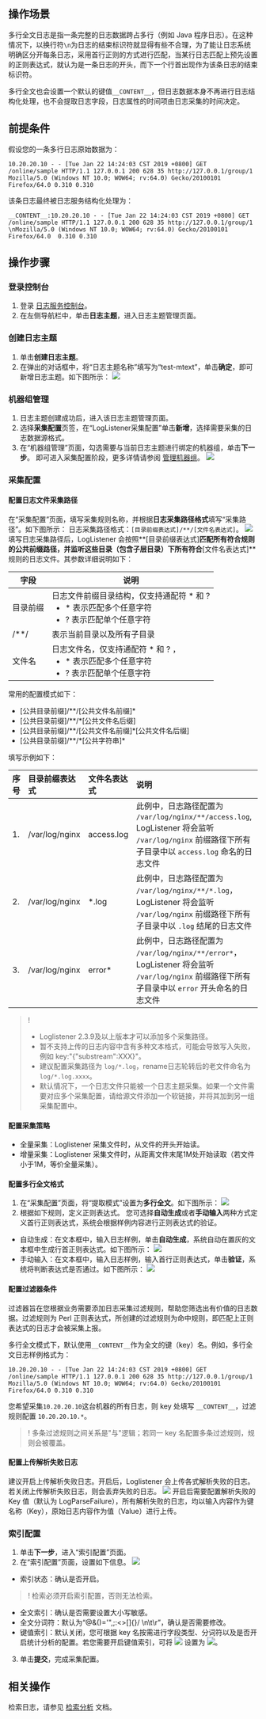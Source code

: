 ## 操作场景

多行全文日志是指一条完整的日志数据跨占多行（例如 Java 程序日志）。在这种情况下，以换行符`\n`为日志的结束标识符就显得有些不合理，为了能让日志系统明确区分开每条日志，采用首行正则的方式进行匹配，当某行日志匹配上预先设置的正则表达式，就认为是一条日志的开头，而下一个行首出现作为该条日志的结束标识符。

多行全文也会设置一个默认的键值`__CONTENT__`，但日志数据本身不再进行日志结构化处理，也不会提取日志字段，日志属性的时间项由日志采集的时间决定。

## 前提条件

假设您的一条多行日志原始数据为：
```plaintext
10.20.20.10 - - [Tue Jan 22 14:24:03 CST 2019 +0800] GET /online/sample HTTP/1.1 127.0.0.1 200 628 35 http://127.0.0.1/group/1 
Mozilla/5.0 (Windows NT 10.0; WOW64; rv:64.0) Gecko/20100101 Firefox/64.0 0.310 0.310
```
该条日志最终被日志服务结构化处理为：
```plaintext
__CONTENT__:10.20.20.10 - - [Tue Jan 22 14:24:03 CST 2019 +0800] GET /online/sample HTTP/1.1 127.0.0.1 200 628 35 http://127.0.0.1/group/1 \nMozilla/5.0 (Windows NT 10.0; WOW64; rv:64.0) Gecko/20100101 Firefox/64.0  0.310 0.310
```

## 操作步骤

### 登录控制台

1. 登录 [日志服务控制台](https://console.cloud.tencent.com/cls)。
2. 在左侧导航栏中，单击**日志主题**，进入日志主题管理页面。

### 创建日志主题

1. 单击**创建日志主题**。
2. 在弹出的对话框中，将“日志主题名称”填写为“test-mtext”，单击**确定**，即可新增日志主题。如下图所示：
![](https://qcloudimg.tencent-cloud.cn/raw/ae7ddfe7d0c9bf547b176242224a7d65.png)

### 机器组管理

1. 日志主题创建成功后，进入该日志主题管理页面。
2. 选择**采集配置**页签，在“LogListener采集配置”单击**新增**，选择需要采集的日志数据源格式。
3. 在“机器组管理”页面，勾选需要与当前日志主题进行绑定的机器组，单击**下一步**。
即可进入采集配置阶段，更多详情请参阅 [管理机器组](https://cloud.tencent.com/document/product/614/17412)。
![](https://main.qcloudimg.com/raw/75dff5fb6dcfa8a66a2927b3b873d6b8.png)

### 采集配置

#### 配置日志文件采集路径

在“采集配置”页面，填写采集规则名称，并根据**日志采集路径格式**填写“采集路径”。如下图所示：
日志采集路径格式：`[目录前缀表达式]/**/[文件名表达式]`。
![](https://qcloudimg.tencent-cloud.cn/raw/e493e0518629d34f424457bd023edd2d.png)
填写日志采集路径后，LogListener 会按照**[目录前缀表达式]**匹配所有符合规则的公共前缀路径，并监听这些目录（包含子层目录）下所有符合**[文件名表达式]**规则的日志文件。其参数详细说明如下：

| 字段     | 说明                                                         |
| -------- | ------------------------------------------------------------ |
| 目录前缀 | 日志文件前缀目录结构，仅支持通配符 \* 和 ? <ul style="margin: 0;"><li>\* 表示匹配多个任意字符</li><li>? 表示匹配单个任意字符</li></ul> |
| /\*\*/     | 表示当前目录以及所有子目录                                   |
| 文件名   | 日志文件名，仅支持通配符 \* 和 ? ，<ul style="margin: 0;"><li>\* 表示匹配多个任意字符</li><li>? 表示匹配单个任意字符</li></ul> |

常用的配置模式如下：
- [公共目录前缀]/\*\*/[公共文件名前缀]\*
- [公共目录前缀]/\*\*/\*[公共文件名后缀]
- [公共目录前缀]/\*\*/[公共文件名前缀]\*[公共文件名后缀]
- [公共目录前缀]/\*\*/\*[公共字符串]\*

填写示例如下：

| 序号 | 目录前缀表达式 | 文件名表达式 | 说明                                                         |
| :--- | :------------- | :----------- | :----------------------------------------------------------- |
| 1.   | /var/log/nginx | access.log   | 此例中，日志路径配置为 `/var/log/nginx/**/access.log`, LogListener 将会监听 `/var/log/nginx` 前缀路径下所有子目录中以 `access.log` 命名的日志文件 |
| 2.   | /var/log/nginx | *.log        | 此例中，日志路径配置为 `/var/log/nginx/**/*.log`，LogListener 将会监听 `/var/log/nginx` 前缀路径下所有子目录中以 `.log` 结尾的日志文件 |
| 3.   | /var/log/nginx | error*       | 此例中，日志路径配置为 `/var/log/nginx/**/error*`，LogListener 将会监听 `/var/log/nginx` 前缀路径下所有子目录中以 `error` 开头命名的日志文件 |

>!
> - Loglistener 2.3.9及以上版本才可以添加多个采集路径。
> - 暂不支持上传的日志内容中含有多种文本格式，可能会导致写入失败，例如 key:"{"substream":XXX}"。
> - 建议配置采集路径为 `log/*.log`，rename日志轮转后的老文件命名为 `log/*.log.xxxx`。
> - 默认情况下，一个日志文件只能被一个日志主题采集。如果一个文件需要对应多个采集配置，请给源文件添加一个软链接，并将其加到另一组采集配置中。
> 

#### 配置采集策略

- 全量采集：Loglistener 采集文件时，从文件的开头开始读。
- 增量采集：Loglistener 采集文件时，从距离文件末尾1M处开始读取（若文件小于1M，等价全量采集）。

#### 配置多行全文格式

1. 在“采集配置”页面，将“提取模式”设置为**多行全文**。如下图所示：
![](https://qcloudimg.tencent-cloud.cn/raw/6eb66a7a3dcb04b9046c952aeebe2e3e.png)
2. 根据如下规则，定义正则表达式。
您可选择**自动生成**或者**手动输入**两种方式定义首行正则表达式，系统会根据样例内容进行正则表达式的验证。
 - 自动生成：在文本框中，输入日志样例，单击**自动生成**，系统自动在置灰的文本框中生成行首正则表达式。如下图所示：
 ![](https://main.qcloudimg.com/raw/8ad9ff7236efca16321a1006cf50c032.png)
 - 手动输入：在文本框中，输入日志样例，输入首行正则表达式，单击**验证**，系统将判断表达式是否通过。如下图所示：
 ![](https://main.qcloudimg.com/raw/b995937ac6ddb5b9f877f1c3cd6bf857.png)


#### 配置过滤器条件

过滤器旨在您根据业务需要添加日志采集过滤规则，帮助您筛选出有价值的日志数据。过滤规则为 Perl 正则表达式，所创建的过滤规则为命中规则，即匹配上正则表达式的日志才会被采集上报。

多行全文模式下，默认使用`__CONTENT__`作为全文的键（key）名。例如，多行全文日志样例格式为：
```plaintext
10.20.20.10 - - [Tue Jan 22 14:24:03 CST 2019 +0800] GET /online/sample HTTP/1.1 127.0.0.1 200 628 35 http://127.0.0.1/group/1 
Mozilla/5.0 (Windows NT 10.0; WOW64; rv:64.0) Gecko/20100101 Firefox/64.0 0.310 0.310
```
您希望采集`10.20.20.10`这台机器的所有日志，则 key 处填写 `__CONTENT__`，过滤规则配置 `10.20.20.10.*`。

>! 多条过滤规则之间关系是"与"逻辑；若同一 key 名配置多条过滤规则，规则会被覆盖。
>

#### 配置上传解析失败日志

建议开启上传解析失败日志。开启后，Loglistener 会上传各式解析失败的日志。若关闭上传解析失败日志，则会丢弃失败的日志。
![](https://qcloudimg.tencent-cloud.cn/raw/294cbd425e0409731544f78a8075048e.png)
开启后需要配置解析失败的 Key 值（默认为 LogParseFailure），所有解析失败的日志，均以输入内容作为键名称（Key），原始日志内容作为值（Value）进行上传。


### 索引配置

1. 单击**下一步**，进入“索引配置”页面。
2. 在“索引配置”页面，设置如下信息。
![](https://qcloudimg.tencent-cloud.cn/raw/1b60952273de7cb03d7985604da83209.png)
 - 索引状态：确认是否开启。
>! 检索必须开启索引配置，否则无法检索。
>
 - 全文索引：确认是否需要设置大小写敏感。
 - 全文分词符：默认为“@&()='",;:<>[]{}/ \n\t\r”，确认是否需要修改。
 - 键值索引：默认关闭，您可根据 key 名按需进行字段类型、分词符以及是否开启统计分析的配置。若您需要开启键值索引，可将 <img src="https://main.qcloudimg.com/raw/bd22396a4acfbf6d96def87060207a46.png" /> 设置为 <img src="https://main.qcloudimg.com/raw/d7ba8412e263386b627369741b457f2e.png" />。
3. 单击**提交**，完成采集配置。

## 相关操作

检索日志，请参见 [检索分析](https://cloud.tencent.com/document/product/614/47044#.E6.93.8D.E4.BD.9C.E6.AD.A5.E9.AA.A4) 文档。
